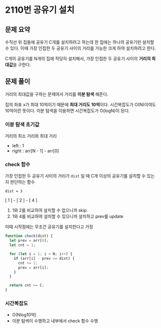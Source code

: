 # 2110번 공유기 설치

## 문제 요약

수직선 위 집들에 공유기 C개를 설치하려고 하는데 한 집에는 하나의 공유기만 설치할 수 있다. 이때 가장 인접한 두 공유기 사이의 거리를 가능한 크게 하여 설치하려고 한다.

C개의 공유기를 N개의 집에 적당히 설치해서, 가장 인접한 두 공유기 사이의 **거리의 최대값**을 구한다.

## 문제 풀이

거리의 최대값을 구하는 문제여서 거리를 **이분 탐색** 해준다.

집의 좌표 x가 최대 10억이기 때문에 **최대 거리도 10억**이다. 시간복잡도가 O(N)이여도 10억이란 뜻이다. 이분 탐색을 이용하면 시간복잡도가 O(logN)이 된다.

### 이분 탐색 초기값

거리의 최소 거리와 최대 거리

- left : 1
- right : arr[N - 1] - arr[0]

### check 함수

가장 인접한 두 공유기 사이의 거리가 `dist` 일 때 C개 이상의 공유기를 설치할 수 있는지 판단하는 함수

`dist = 3`

[ 1 ] - [ 2 ] - [ 4 ]

1. 1와 2를 비교하여 설치할 수 없으니까 skip
2. 1와 4를 비교하여 설치할 수 있으니까 설치하고 prev를 update

이때 시작점에는 무조건 공유기를 설치한다고 가정

```js
function check(dist) {
  let prev = arr[0];
  let cnt = 1;

  for (let i = 1; i < N; i++) {
    if (arr[i] - prev >= dist) {
      cnt += 1;
      prev = arr[i];
    }
  }

  return cnt >= C;
}
```

### 시간복잡도

- O(Nlog10억)
- 이분 탐색이 수행하고 내부에서 check 함수 수행
